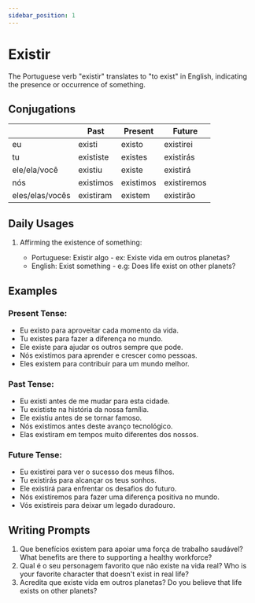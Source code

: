 ```yaml
---
sidebar_position: 1
---
```


# Existir

The Portuguese verb "existir" translates to "to exist" in English, indicating the presence or occurrence of something.

## Conjugations

|                 | Past      | Present   | Future      |
| --------------- | --------- | --------- | ----------- |
| eu              | existi    | existo    | existirei   |
| tu              | exististe | existes   | existirás   |
| ele/ela/você    | existiu   | existe    | existirá    |
| nós             | existimos | existimos | existiremos |
| eles/elas/vocês | existiram | existem   | existirão   |

## Daily Usages

1. Affirming the existence of something:

   - Portuguese: Existir algo - ex: Existe vida em outros planetas?
   - English: Exist something - e.g: Does life exist on other planets?

## Examples

### Present Tense:

- Eu existo para aproveitar cada momento da vida.
- Tu existes para fazer a diferença no mundo.
- Ele existe para ajudar os outros sempre que pode.
- Nós existimos para aprender e crescer como pessoas.
- Eles existem para contribuir para um mundo melhor.

### Past Tense:

- Eu existi antes de me mudar para esta cidade.
- Tu exististe na história da nossa família.
- Ele existiu antes de se tornar famoso.
- Nós existimos antes deste avanço tecnológico.
- Elas existiram em tempos muito diferentes dos nossos.

### Future Tense:

- Eu existirei para ver o sucesso dos meus filhos.
- Tu existirás para alcançar os teus sonhos.
- Ele existirá para enfrentar os desafios do futuro.
- Nós existiremos para fazer uma diferença positiva no mundo.
- Vós existireis para deixar um legado duradouro.

## Writing Prompts

1. Que benefícios existem para apoiar uma força de trabalho saudável? What benefits are there to supporting a healthy workforce?
2. Qual é o seu personagem favorito que não existe na vida real? Who is your favorite character that doesn't exist in real life?
3. Acredita que existe vida em outros planetas? Do you believe that life exists on other planets?
